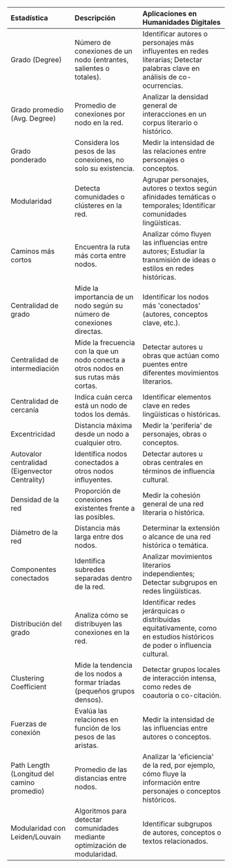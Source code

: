 | Estadística                                    | Descripción                                                                          | Aplicaciones en Humanidades Digitales                                                                                        |
|:-----------------------------------------------|:-------------------------------------------------------------------------------------|:-----------------------------------------------------------------------------------------------------------------------------|
| Grado (Degree)                                 | Número de conexiones de un nodo (entrantes, salientes o totales).                    | Identificar autores o personajes más influyentes en redes literarias; Detectar palabras clave en análisis de co-ocurrencias. |
| Grado promedio (Avg. Degree)                   | Promedio de conexiones por nodo en la red.                                           | Analizar la densidad general de interacciones en un corpus literario o histórico.                                            |
| Grado ponderado                                | Considera los pesos de las conexiones, no solo su existencia.                        | Medir la intensidad de las relaciones entre personajes o conceptos.                                                          |
| Modularidad                                    | Detecta comunidades o clústeres en la red.                                           | Agrupar personajes, autores o textos según afinidades temáticas o temporales; Identificar comunidades lingüísticas.          |
| Caminos más cortos                             | Encuentra la ruta más corta entre nodos.                                             | Analizar cómo fluyen las influencias entre autores; Estudiar la transmisión de ideas o estilos en redes históricas.          |
| Centralidad de grado                           | Mide la importancia de un nodo según su número de conexiones directas.               | Identificar los nodos más 'conectados' (autores, conceptos clave, etc.).                                                     |
| Centralidad de intermediación                  | Mide la frecuencia con la que un nodo conecta a otros nodos en sus rutas más cortas. | Detectar autores u obras que actúan como puentes entre diferentes movimientos literarios.                                    |
| Centralidad de cercanía                        | Indica cuán cerca está un nodo de todos los demás.                                   | Identificar elementos clave en redes lingüísticas o históricas.                                                              |
| Excentricidad                                  | Distancia máxima desde un nodo a cualquier otro.                                     | Medir la 'periferia' de personajes, obras o conceptos.                                                                       |
| Autovalor centralidad (Eigenvector Centrality) | Identifica nodos conectados a otros nodos influyentes.                               | Detectar autores u obras centrales en términos de influencia cultural.                                                       |
| Densidad de la red                             | Proporción de conexiones existentes frente a las posibles.                           | Medir la cohesión general de una red literaria o histórica.                                                                  |
| Diámetro de la red                             | Distancia más larga entre dos nodos.                                                 | Determinar la extensión o alcance de una red histórica o temática.                                                           |
| Componentes conectados                         | Identifica subredes separadas dentro de la red.                                      | Analizar movimientos literarios independientes; Detectar subgrupos en redes lingüísticas.                                    |
| Distribución del grado                         | Analiza cómo se distribuyen las conexiones en la red.                                | Identificar redes jerárquicas o distribuidas equitativamente, como en estudios históricos de poder o influencia cultural.    |
| Clustering Coefficient                         | Mide la tendencia de los nodos a formar tríadas (pequeños grupos densos).            | Detectar grupos locales de interacción intensa, como redes de coautoría o co-citación.                                       |
| Fuerzas de conexión                            | Evalúa las relaciones en función de los pesos de las aristas.                        | Medir la intensidad de las influencias entre autores o conceptos.                                                            |
| Path Length (Longitud del camino promedio)     | Promedio de las distancias entre nodos.                                              | Analizar la 'eficiencia' de la red, por ejemplo, cómo fluye la información entre personajes o conceptos históricos.          |
| Modularidad con Leiden/Louvain                 | Algoritmos para detectar comunidades mediante optimización de modularidad.           | Identificar subgrupos de autores, conceptos o textos relacionados.                                                           |